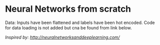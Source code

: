 # Neural Networks from scratch

Data: Inputs have been flattened and labels have been hot encoded. Code for data loading is not added but cna be found from link below.

*Inspired by: http://neuralnetworksanddeeplearning.com/*